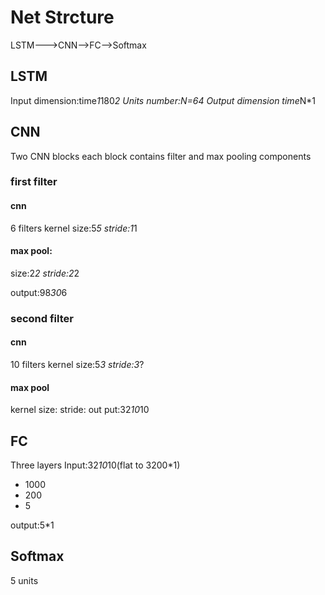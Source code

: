 # Net Strcture
LSTM--->CNN-->FC-->Softmax
## LSTM
Input dimension:time*1*180*2
Units number:N=64
Output dimension time*N*1
## CNN
Two CNN blocks
each block contains filter and max pooling components

### first filter
#### cnn
6 filters
kernel size:5*5
stride:1*1
#### max pool:
size:2*2
stride:2*2

output:98*30*6

### second filter
#### cnn
10 filters
kernel size:5*3
stride:3*?
#### max pool
kernel size:
stride:
out put:32*10*10

## FC
Three layers
Input:32*10*10(flat to 3200*1)

+ 1000
+ 200
+ 5


 output:5*1
## Softmax
 5 units
